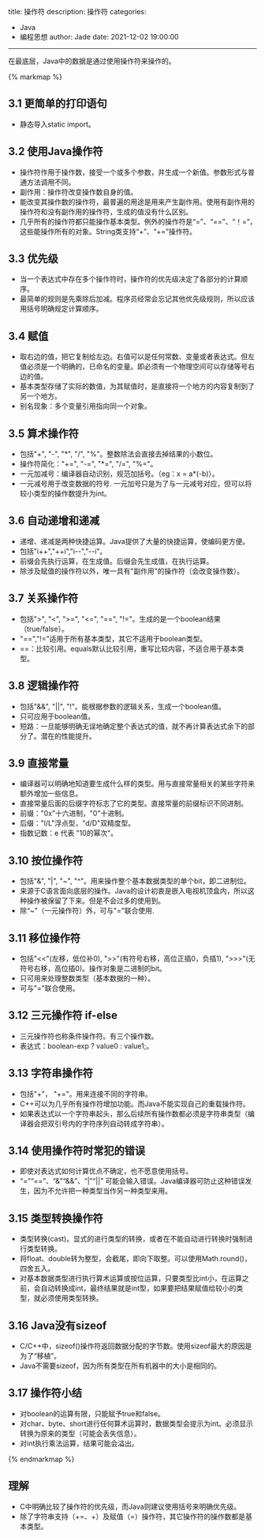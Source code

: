 title: 操作符
description: 操作符
categories: 
  - Java
  - 编程思想
author: Jade
date: 2021-12-02 19:00:00
---

在最底层，Java中的数据是通过使用操作符来操作的。

{% markmap %}

## 3.1 更简单的打印语句
- 静态导入static import。

## 3.2 使用Java操作符
- 操作符作用于操作数，接受一个或多个参数，并生成一个新值。参数形式与普通方法调用不同。
- 副作用：操作符改变操作数自身的值。
- 能改变其操作数的操作符，最普遍的用途是用来产生副作用。使用有副作用的操作符和没有副作用的操作符，生成的值没有什么区别。
- 几乎所有的操作符都只能操作基本类型。例外的操作符是“=”、“==”、“！=”，这些能操作所有的对象。String类支持“+”、“+=”操作符。

## 3.3 优先级
- 当一个表达式中存在多个操作符时，操作符的优先级决定了各部分的计算顺序。 
- 最简单的规则是先乘除后加减。程序员经常会忘记其他优先级规则，所以应该用括号明确规定计算顺序。

## 3.4 赋值
- 取右边的值，把它复制给左边。右值可以是任何常数、变量或者表达式。但左值必须是一个明确的，已命名的变量。即必须有一个物理空间可以存储等号右边的值。
- 基本类型存储了实际的数值，为其赋值时，是直接将一个地方的内容复制到了另一个地方。
- 别名现象：多个变量引用指向同一个对象。

## 3.5 算术操作符
- 包括"+", "-", "*", "/", "%"。整数除法会直接去掉结果的小数位。
- 操作符简化："+=", "-=", "*=", "/=", "%="。
- 一元加减号：编译器自动识别，规范加括号。（eg：x = a*(-b)）。
- 一元减号用于改变数据的符号. 一元加号只是为了与一元减号对应，但可以将较小类型的操作数提升为int。

## 3.6 自动递增和递减
- 递增、递减是两种快捷运算。Java提供了大量的快捷运算，使编码更方便。
- 包括"i++","++i","i--","--i"。
- 前缀会先执行运算，在生成值。后缀会先生成值，在执行运算。
- 除涉及赋值的操作符以外，唯一具有"副作用"的操作符（会改变操作数）。

## 3.7 关系操作符
- 包括">", "<", ">=", "<=", "==", "!="。生成的是一个boolean结果（true/false）。
- "==","!="适用于所有基本类型，其它不适用于boolean类型。
- ==：比较引用。equals默认比较引用，重写比较内容，不适合用于基本类型。

## 3.8 逻辑操作符
- 包括"&&", "||", "!"。能根据参数的逻辑关系，生成一个boolean值。
- 只可应用于boolean值。
- 短路：一旦能够明确无误地确定整个表达式的值，就不再计算表达式余下的部分了。潜在的性能提升。

## 3.9 直接常量
- 编译器可以明确地知道要生成什么样的类型。用与直接常量相关的某些字符来额外增加一些信息。
- 直接常量后面的后缀字符标志了它的类型。直接常量的前缀标识不同进制。
- 前缀："0x"十六进制，"0"十进制。
- 后缀："l/L"浮点型，"d/D"双精度型。
- 指数记数：e 代表 "10的幂次"。

## 3.10 按位操作符
- 包括"&", "|", "\~", "^"。用来操作整个基本数据类型的单个bit，即二进制位。
- 来源于C语言面向底层的操作。Java的设计初衷是嵌入电视机顶盒内，所以这种操作被保留了下来。但是不会过多的使用到。
- 除“~”（一元操作符）外，可与"="联合使用.

## 3.11 移位操作符
- 包括"<<"(左移，低位补0), ">>"(有符号右移，高位正插0，负插1), ">>>"(无符号右移，高位插0)。操作对象是二进制的bit。
- 只可用来处理整数类型（基本数据的一种）。
- 可与"="联合使用。

## 3.12 三元操作符 if-else
- 三元操作符也称条件操作符。有三个操作数。
- 表达式：boolean-exp ? value0 : value1;。

## 3.13 字符串操作符
- 包括"+"， "+="。用来连接不同的字符串。
- C++可以为几乎所有操作符增加功能。而Java不能实现自己的重载操作符。
- 如果表达式以一个字符串起头，那么后续所有操作数都必须是字符串类型（编译器会把双引号内的字符序列自动转成字符串）。

## 3.14 使用操作符时常犯的错误
- 即使对表达式如何计算优点不确定，也不愿意使用括号。
- “=”“==”、“&”“&&”、“|”“||” 可能会输入错误。Java编译器可防止这种错误发生，因为不允许把一种类型当作另一种类型来用。

## 3.15 类型转换操作符
- 类型转换(cast)。显式的进行类型的转换，或者在不能自动进行转换时强制进行类型转换。
- 将float、double转为整型，会截尾，即向下取整。可以使用Math.round()，四舍五入。
- 对基本数据类型进行执行算术运算或按位运算，只要类型比int小，在运算之前，会自动转换成int，最终结果就是int型，如果要把结果赋值给较小的类型，就必须使用类型转换。

## 3.16 Java没有sizeof
- C/C++中，sizeof()操作符返回数据分配的字节数。使用sizeof最大的原因是为了“移植”。
- Java不需要sizeof，因为所有类型在所有机器中的大小是相同的。

## 3.17 操作符小结
- 对boolean的运算有限，只能赋予true和false。
- 对char、byte、short进行任何算术运算时，数据类型会提示为int。必须显示转换为原来的类型（可能会丢失信息）。
- 对int执行乘法运算，结果可能会溢出。

{% endmarkmap %}

## 理解
- C中明确比较了操作符的优先级，而Java则建议使用括号来明确优先级。
- 除了字符串支持（+=、+）及赋值（=）操作符，其它操作符的操作数都是基本类型。
